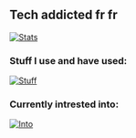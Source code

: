 ## Tech addicted fr fr

[![Stats](https://github-readme-stats.vercel.app/api?username=theonlyoneferkk&theme=dark)](https://github.com/anuraghazra/github-readme-stats)

### Stuff I use and have used:
[![Stuff](https://skillicons.dev/icons?i=html,css,js,ts,react,astro,tailwind,bootstrap,sass,nodejs,express,bun,mongodb,py,c&perline=8)](https://skillicons.dev)

### Currently intrested into:
[![Into](https://skillicons.dev/icons?i=blender,vue,angular,cpp,cmake,elixir,flask,nextjs,svelte,ruby,php,go,mysql,sqlite,swift,zig,rust&perline=8)](https://skillicons.dev)
